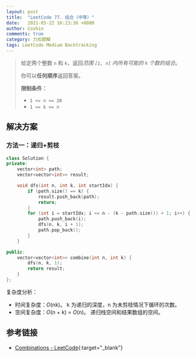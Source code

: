 ```yaml
---
layout: post
title:  "LeetCode 77. 组合（中等）"
date:   2021-05-22 16:23:36 +0800
author: Coshin
comments: true
category: 力扣题解
tags: LeetCode Medium Backtracking
---
```

> 给定两个整数 `n` 和 `k`，返回*范围 `[1, n]` 内所有可能的 `k` 个数的组合*。
> 
> 你可以**任何顺序**返回答案。
> 
> **限制条件：**
> 
> * `1 <= n <= 20`
> * `1 <= k <= n`

## 解决方案

### 方法一：递归+剪枝

```cpp
class Solution {
private:
    vector<int> path;
    vector<vector<int>> result;

    void dfs(int n, int k, int startIdx) {
        if (path.size() == k) {
            result.push_back(path);
            return;
        }
        for (int i = startIdx; i <= n - (k - path.size()) + 1; i++) {
            path.push_back(i);
            dfs(n, k, i + 1);
            path.pop_back();
        }
    }

public:
    vector<vector<int>> combine(int n, int k) {
        dfs(n, k, 1);
        return result;
    }
};
```

复杂度分析：
* 时间复杂度：*O*(nk)。
  k 为递归的深度，n 为未剪枝情况下循环的次数。
* 空间复杂度：*O*(n + k) = *O*(n)。
  递归栈空间和结果数组的空间。

## 参考链接

* [Combinations - LeetCode](https://leetcode.com/problems/combinations/){:target="_blank"}
